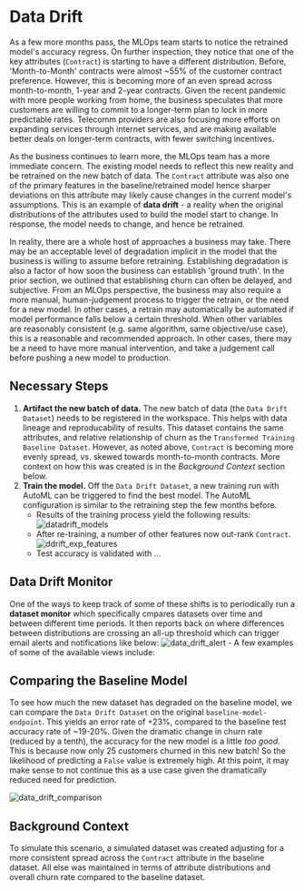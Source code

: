 # Data Drift
As a few more months pass, the MLOps team starts to notice the retrained model's accuracy regress. On further
inspection, they notice that one of the key attributes (`Contract`) is starting to have a different
distribution. Before, 'Month-to-Month' contracts were almost ~55% of the customer contract preference.
However, this is becoming more of an even spread across month-to-month, 1-year and 2-year contracts. Given the
recent pandemic with more people working from home, the business speculates that more customers are willing to
commit to a longer-term plan to lock in more predictable rates. Telecomm providers are also focusing more
efforts on expanding services through internet services, and are making available better deals on longer-term
contracts, with fewer switching incentives.

As the business continues to learn more, the MLOps team has a more immediate concern. The existing model needs
to reflect this new reality and be retrained on the new batch of data. The `Contract` attribute was also one
of the primary features in the baseline/retrained model hence sharper deviations on this attribute may likely
cause changes in the current model's assumptions. This is an example of **data drift** - a reality when the
original distributions of the attributes used to build the model start to change. In response, the model needs
to change, and hence be retrained.

In reality, there are a whole host of approaches a business may take. There may be an acceptable level of
degradation implicit in the model that the business is willing to assume before retraining. Establishing
degradation is also a factor of how soon the business can establish 'ground truth'. In the prior section, we
outlined that establishing churn can often be delayed, and subjective. From an MLOps perspective, the business
may also require a more manual, human-judgement process to trigger the retrain, or the need for a new model.
In other cases, a retrain may automatically be automated if model performance falls below a certain threshold.
When other variables are reasonably consistent (e.g. same algorithm, same objective/use case), this is a
reasonable and recommended approach. In other cases, there may be a need to have more manual intervention, and
take a judgement call before pushing a new model to production.

## Necessary Steps
1. **Artifact the new batch of data.** The new batch of data (the `Data Drift Dataset`) needs to be registered
   in the workspace. This helps with data lineage and reproducability of results. This dataset contains the
   same attributes, and relative relationship of churn as the `Transformed Training Baseline Dataset`.
   However, as noted above, `Contract` is becoming more evenly spread, vs. skewed towards month-to-month
   contracts. More context on how this was created is in the *Background Context* section below.
2. **Train the model.** Off the `Data Drift Dataset`, a new training run with AutoML can be triggered to find
   the best model. The AutoML configuration is similar to the retraining step the few months before.
	- Results of the training process yield the following results:
	  ![datadrift_models](./imgs/ddrift_models.jpg)
	- After re-training, a number of other features now out-rank `Contract`.
	  ![ddrift_exp_features](./imgs/ddrift_exp_features.jpg)
	- Test accuracy is validated with ...

## Data Drift Monitor
One of the ways to keep track of some of these shifts is to periodically run a **dataset monitor** which
specifically cmpares datasets over time and between different time periods. It then reports back on where
differences between distributions are crossing an all-up threshold which can trigger email alerts and
notifications like below: ![data_drift_alert](./imgs/data_drift_alert.jpg)
	- A few examples of some of the available views include: <pic1>

## Comparing the Baseline Model
To see how much the new dataset has degraded on the baseline model, we can compare the `Data Drift Dataset` on
the original `baseline-model-endpoint`. This yields an error rate of +23%, compared to the baseline test
accuracy rate of ~19-20%. Given the dramatic change in churn rate (reduced by a tenth), the accuracy for the new model
is a little *too good*. This is because now only 25 customers churned in this new batch! So the likelihood of
predicting a `False` value is extremely high. At this point, it may make sense to not continue this as a use
case given the dramatically reduced need for prediction.

![data_drift_comparison](./gifs/compare_data_drift.gif)

## Background Context
To simulate this scenario, a simulated dataset was created adjusting for a more consistent spread across the
`Contract` attribute in the baseline dataset. All else was maintained in terms of attribute distributions and
overall churn rate compared to the baseline dataset. 
